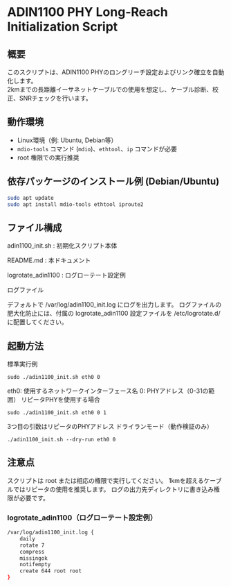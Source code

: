 # ADIN1100 PHY Long-Reach Initialization Script

## 概要
このスクリプトは、ADIN1100 PHYのロングリーチ設定およびリンク確立を自動化します。  
2kmまでの長距離イーサネットケーブルでの使用を想定し、ケーブル診断、校正、SNRチェックを行います。

## 動作環境
- Linux環境（例: Ubuntu, Debian等）
- `mdio-tools` コマンド (`mdio`)、`ethtool`、`ip` コマンドが必要
- root 権限での実行推奨

## 依存パッケージのインストール例 (Debian/Ubuntu)

```bash
sudo apt update
sudo apt install mdio-tools ethtool iproute2
```

## ファイル構成

adin1100_init.sh : 初期化スクリプト本体

README.md : 本ドキュメント

logrotate_adin1100 : ログローテート設定例

ログファイル

デフォルトで /var/log/adin1100_init.log にログを出力します。
ログファイルの肥大化防止には、付属の logrotate_adin1100 設定ファイルを /etc/logrotate.d/ に配置してください。

## 起動方法

標準実行例
```
sudo ./adin1100_init.sh eth0 0
```
eth0: 使用するネットワークインターフェース名
0: PHYアドレス（0-31の範囲）
リピータPHYを使用する場合
```
sudo ./adin1100_init.sh eth0 0 1
```
3つ目の引数はリピータのPHYアドレス
ドライランモード（動作検証のみ）
```
./adin1100_init.sh --dry-run eth0 0
```

## 注意点

スクリプトは root または相応の権限で実行してください。
1kmを超えるケーブルではリピータの使用を推奨します。
ログの出力先ディレクトリに書き込み権限が必要です。


### logrotate_adin1100（ログローテート設定例）

```bash
/var/log/adin1100_init.log {
    daily
    rotate 7
    compress
    missingok
    notifempty
    create 644 root root
}
```

